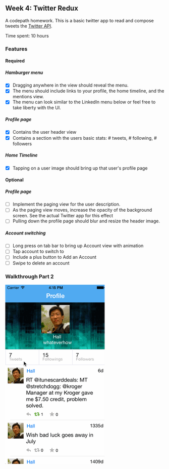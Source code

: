 ## Week 4: Twitter Redux
A codepath homework.
This is a basic twitter app to read and compose tweets the [Twitter API](https://apps.twitter.com/).

Time spent: 10 hours

### Features
#### Required
##### Hamburger menu
- [x] Dragging anywhere in the view should reveal the menu.
- [x] The menu should include links to your profile, the home timeline, and the mentions view.
- [x] The menu can look similar to the LinkedIn menu below or feel free to take liberty with the UI.

##### Profile page
- [x] Contains the user header view
- [x] Contains a section with the users basic stats: # tweets, # following, # followers

##### Home Timeline
- [x] Tapping on a user image should bring up that user's profile page

#### Optional
##### Profile page
- [ ] Implement the paging view for the user description.
- [ ] As the paging view moves, increase the opacity of the background screen. See the actual Twitter app for this effect
- [ ] Pulling down the profile page should blur and resize the header image.

##### Account switching
- [ ] Long press on tab bar to bring up Account view with animation
- [ ] Tap account to switch to
- [ ] Include a plus button to Add an Account
- [ ] Swipe to delete an account

### Walkthrough Part 2
![Video Walkthrough](video_walkthrough_2.gif)
